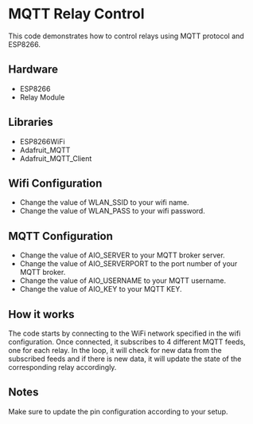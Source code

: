 <!DOCTYPE html>
<html>
<body>
  <h1>MQTT Relay Control</h1>
  <p>This code demonstrates how to control relays using MQTT protocol and ESP8266.</p>
  <h2>Hardware</h2>
  <ul>
    <li>ESP8266</li>
    <li>Relay Module</li>
  </ul>
  <h2>Libraries</h2>
  <ul>
    <li>ESP8266WiFi</li>
    <li>Adafruit_MQTT</li>
    <li>Adafruit_MQTT_Client</li>
  </ul>
  <h2>Wifi Configuration</h2>
  <ul>
    <li>Change the value of WLAN_SSID to your wifi name.</li>
    <li>Change the value of WLAN_PASS to your wifi password.</li>
  </ul>
  <h2>MQTT Configuration</h2>
  <ul>
    <li>Change the value of AIO_SERVER to your MQTT broker server.</li>
    <li>Change the value of AIO_SERVERPORT to the port number of your MQTT broker.</li>
    <li>Change the value of AIO_USERNAME to your MQTT username.</li>
    <li>Change the value of AIO_KEY to your MQTT KEY.</li>
   </ul>
   <h2>How it works</h2>
  <p>The code starts by connecting to the WiFi network specified in the wifi configuration. Once connected, it subscribes to 4 different MQTT feeds, one for each relay. In the loop, it will check for new data from the subscribed feeds and if there is new data, it will update the state of the corresponding relay accordingly. </p>
  <h2>Notes</h2>
  <p> Make sure to update the pin configuration according to your setup.</p>
</body>
</html>
